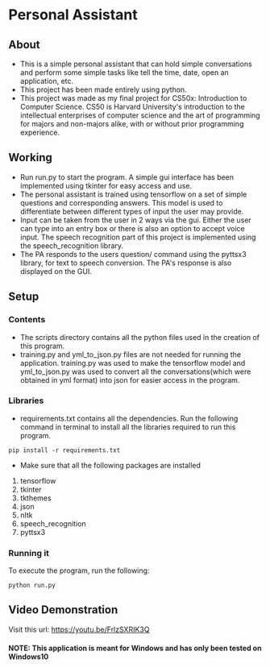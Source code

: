 # Personal Assistant

## About
- This is a simple personal assistant that can hold simple conversations and perform some simple tasks like tell the time, date, open an application, etc.
- This project has been made entirely using python.
- This project was made as my final project for CS50x: Introduction to Computer Science. CS50 is Harvard University's introduction to the intellectual enterprises of computer science and the art of programming for majors and non-majors alike, with or without prior programming experience.

## Working
- Run run.py to start the program. A simple gui interface has been implemented using tkinter for easy access and use.
- The personal assistant is trained using tensorflow on a set of simple questions and corresponding answers. This model is used to differentiate between different types of input the user may provide.
- Input can be taken from the user in 2 ways via the gui. Either the user can type into an entry box or there is also an option to accept voice input. The speech recognition part of this project is implemented using the speech_recognition library.
- The PA responds to the users question/ command using the pyttsx3 library, for text to speech conversion. The PA's response is also displayed on the GUI.

## Setup
### Contents
- The scripts directory contains all the python files used in the creation of this program.
- training.py and yml_to_json.py files are not needed for running the application. training.py was used to make the tensorflow model and yml_to_json.py was used to convert all the conversations(which were obtained in yml format) into json for easier access in the program.
### Libraries
- requirements.txt contains all the dependencies. Run the following command in terminal to install all the libraries required to run this program.
```
pip install -r requirements.txt
```
- Make sure that all the following packages are installed
1. tensorflow
2. tkinter
3. tkthemes
4. json
5. nltk
6. speech_recognition
7. pyttsx3
### Running it
To execute the program, run the following:
```
python run.py
```

## Video Demonstration
Visit this url: https://youtu.be/FrlzSXRIK3Q

#### NOTE: This application is meant for Windows and has only been tested on Windows10